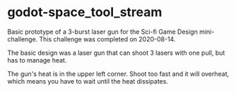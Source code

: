 # godot-space_tool_stream
Basic prototype of a 3-burst laser gun for the Sci-fi Game Design mini-challenge. This challenge was completed on 2020-08-14.

The basic design was a laser gun that can shoot 3 lasers with one pull, but has to manage heat.

The gun's heat is in the upper left corner. Shoot too fast and it will overheat, which means you have to wait until the heat dissipates.
